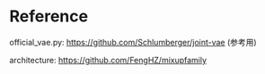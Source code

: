 # Reference

official_vae.py: https://github.com/Schlumberger/joint-vae (参考用)

architecture: https://github.com/FengHZ/mixupfamily